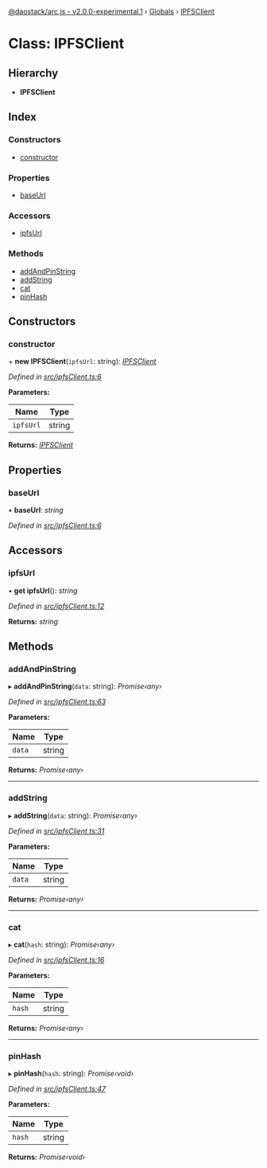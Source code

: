 [@daostack/arc.js - v2.0.0-experimental.1](../README.md) › [Globals](../globals.md) › [IPFSClient](ipfsarc.js.md)

# Class: IPFSClient

## Hierarchy

* **IPFSClient**

## Index

### Constructors

* [constructor](ipfsarc.js.md#constructor)

### Properties

* [baseUrl](ipfsarc.js.md#baseurl)

### Accessors

* [ipfsUrl](ipfsarc.js.md#ipfsurl)

### Methods

* [addAndPinString](ipfsarc.js.md#addandpinstring)
* [addString](ipfsarc.js.md#addstring)
* [cat](ipfsarc.js.md#cat)
* [pinHash](ipfsarc.js.md#pinhash)

## Constructors

###  constructor

\+ **new IPFSClient**(`ipfsUrl`: string): *[IPFSClient](ipfsarc.js.md)*

*Defined in [src/ipfsClient.ts:6](https://github.com/daostack/arc.js/blob/6c661ff/src/ipfsClient.ts#L6)*

**Parameters:**

Name | Type |
------ | ------ |
`ipfsUrl` | string |

**Returns:** *[IPFSClient](ipfsarc.js.md)*

## Properties

###  baseUrl

• **baseUrl**: *string*

*Defined in [src/ipfsClient.ts:6](https://github.com/daostack/arc.js/blob/6c661ff/src/ipfsClient.ts#L6)*

## Accessors

###  ipfsUrl

• **get ipfsUrl**(): *string*

*Defined in [src/ipfsClient.ts:12](https://github.com/daostack/arc.js/blob/6c661ff/src/ipfsClient.ts#L12)*

**Returns:** *string*

## Methods

###  addAndPinString

▸ **addAndPinString**(`data`: string): *Promise‹any›*

*Defined in [src/ipfsClient.ts:63](https://github.com/daostack/arc.js/blob/6c661ff/src/ipfsClient.ts#L63)*

**Parameters:**

Name | Type |
------ | ------ |
`data` | string |

**Returns:** *Promise‹any›*

___

###  addString

▸ **addString**(`data`: string): *Promise‹any›*

*Defined in [src/ipfsClient.ts:31](https://github.com/daostack/arc.js/blob/6c661ff/src/ipfsClient.ts#L31)*

**Parameters:**

Name | Type |
------ | ------ |
`data` | string |

**Returns:** *Promise‹any›*

___

###  cat

▸ **cat**(`hash`: string): *Promise‹any›*

*Defined in [src/ipfsClient.ts:16](https://github.com/daostack/arc.js/blob/6c661ff/src/ipfsClient.ts#L16)*

**Parameters:**

Name | Type |
------ | ------ |
`hash` | string |

**Returns:** *Promise‹any›*

___

###  pinHash

▸ **pinHash**(`hash`: string): *Promise‹void›*

*Defined in [src/ipfsClient.ts:47](https://github.com/daostack/arc.js/blob/6c661ff/src/ipfsClient.ts#L47)*

**Parameters:**

Name | Type |
------ | ------ |
`hash` | string |

**Returns:** *Promise‹void›*
